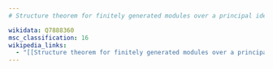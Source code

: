 ```yaml
---
# Structure theorem for finitely generated modules over a principal ideal domain

wikidata: Q7888360
msc_classification: 16
wikipedia_links:
  - "[[Structure theorem for finitely generated modules over a principal ideal domain]]"
---
```


